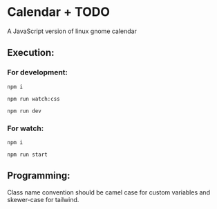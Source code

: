 # Calendar + TODO

A JavaScript version of linux gnome calendar

## Execution:

### For development:

`npm i`

`npm run watch:css`

`npm run dev`

### For watch:

`npm i`
 
`npm run start`

## Programming:

Class name convention should be camel case for custom variables and skewer-case for tailwind.
